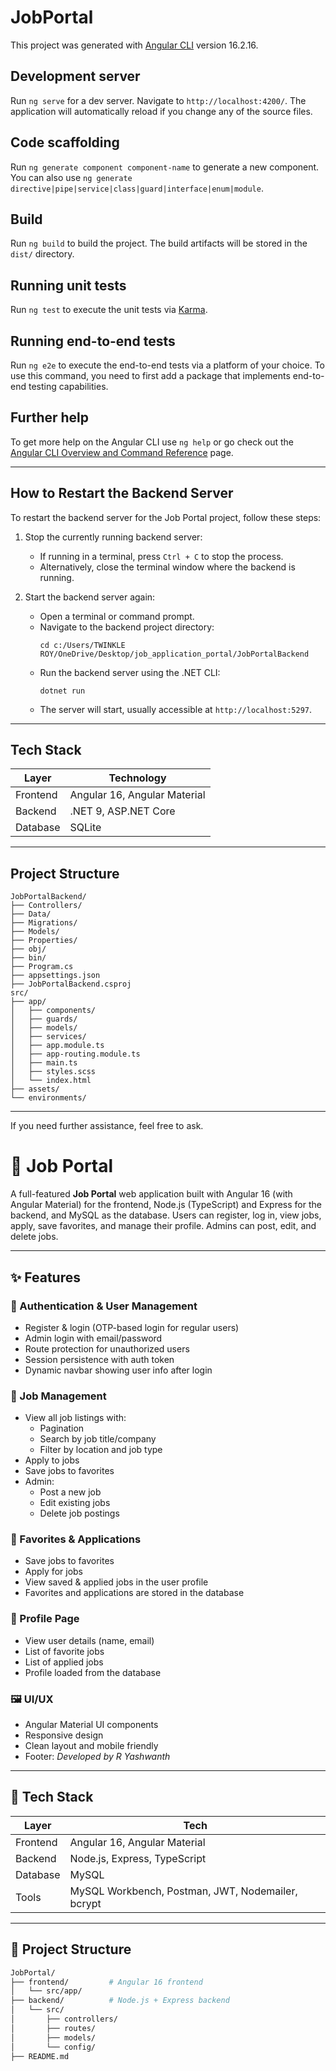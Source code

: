 # JobPortal

This project was generated with [Angular CLI](https://github.com/angular/angular-cli) version 16.2.16.

## Development server

Run `ng serve` for a dev server. Navigate to `http://localhost:4200/`. The application will automatically reload if you change any of the source files.

## Code scaffolding

Run `ng generate component component-name` to generate a new component. You can also use `ng generate directive|pipe|service|class|guard|interface|enum|module`.

## Build

Run `ng build` to build the project. The build artifacts will be stored in the `dist/` directory.

## Running unit tests

Run `ng test` to execute the unit tests via [Karma](https://karma-runner.github.io).

## Running end-to-end tests

Run `ng e2e` to execute the end-to-end tests via a platform of your choice. To use this command, you need to first add a package that implements end-to-end testing capabilities.

## Further help

To get more help on the Angular CLI use `ng help` or go check out the [Angular CLI Overview and Command Reference](https://angular.io/cli) page.

---

## How to Restart the Backend Server

To restart the backend server for the Job Portal project, follow these steps:

1. Stop the currently running backend server:
   - If running in a terminal, press `Ctrl + C` to stop the process.
   - Alternatively, close the terminal window where the backend is running.

2. Start the backend server again:
   - Open a terminal or command prompt.
   - Navigate to the backend project directory:
     ```
     cd c:/Users/TWINKLE ROY/OneDrive/Desktop/job_application_portal/JobPortalBackend
     ```
   - Run the backend server using the .NET CLI:
     ```
     dotnet run
     ```
   - The server will start, usually accessible at `http://localhost:5297`.

---

## Tech Stack

| Layer      | Technology                    |
|------------|------------------------------|
| Frontend   | Angular 16, Angular Material |
| Backend    | .NET 9, ASP.NET Core         |
| Database   | SQLite                      |

---

## Project Structure

```
JobPortalBackend/
├── Controllers/
├── Data/
├── Migrations/
├── Models/
├── Properties/
├── obj/
├── bin/
├── Program.cs
├── appsettings.json
├── JobPortalBackend.csproj
src/
├── app/
│   ├── components/
│   ├── guards/
│   ├── models/
│   ├── services/
│   ├── app.module.ts
│   ├── app-routing.module.ts
│   ├── main.ts
│   ├── styles.scss
│   └── index.html
├── assets/
└── environments/
```

---

If you need further assistance, feel free to ask.
# 💼 Job Portal

A full-featured **Job Portal** web application built with Angular 16 (with Angular Material) for the frontend, Node.js (TypeScript) and Express for the backend, and MySQL as the database. Users can register, log in, view jobs, apply, save favorites, and manage their profile. Admins can post, edit, and delete jobs.

---

## ✨ Features

### 👤 Authentication & User Management
- Register & login (OTP-based login for regular users)
- Admin login with email/password
- Route protection for unauthorized users
- Session persistence with auth token
- Dynamic navbar showing user info after login

### 📄 Job Management
- View all job listings with:
  - Pagination
  - Search by job title/company
  - Filter by location and job type
- Apply to jobs
- Save jobs to favorites
- Admin:
  - Post a new job
  - Edit existing jobs
  - Delete job postings

### 🔖 Favorites & Applications
- Save jobs to favorites
- Apply for jobs
- View saved & applied jobs in the user profile
- Favorites and applications are stored in the database

### 🧾 Profile Page
- View user details (name, email)
- List of favorite jobs
- List of applied jobs
- Profile loaded from the database

### 🖼️ UI/UX
- Angular Material UI components
- Responsive design
- Clean layout and mobile friendly
- Footer: _Developed by R Yashwanth_

---

## 🔧 Tech Stack

| Layer      | Tech                           |
|------------|--------------------------------|
| Frontend   | Angular 16, Angular Material   |
| Backend    | Node.js, Express, TypeScript   |
| Database   | MySQL                          |
| Tools      | MySQL Workbench, Postman, JWT, Nodemailer, bcrypt |

---

## 📂 Project Structure

```bash
JobPortal/
├── frontend/         # Angular 16 frontend
│   └── src/app/
├── backend/          # Node.js + Express backend
│   └── src/
│       ├── controllers/
│       ├── routes/
│       ├── models/
│       └── config/
├── README.md
